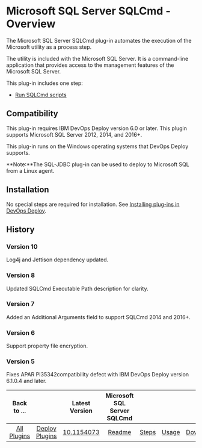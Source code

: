 
# Microsoft SQL Server SQLCmd - Overview

The Microsoft SQL Server SQLCmd plug-in automates the execution of the Microsoft  utility as a process step.

The  utility is included with the Microsoft SQL Server. It is a command-line application that provides access to the management features of the Microsoft SQL Server.

This plug-in includes one step:

* [Run SQLCmd scripts](#run_sqlcmd_script)

## Compatibility

This plug-in requires IBM DevOps Deploy version 6.0 or later. This plugin supports Microsoft SQL Server 2012, 2014, and 2016+.

This plug-in runs on the Windows operating systems that DevOps Deploy supports.

**Note:**The SQL-JDBC plug-in can be used to deploy to Microsoft SQL from a Linux agent.

## Installation

No special steps are required for installation. See [Installing plug-ins in DevOps Deploy](https://community.ibm.com/community/user/wasdevops/blogs/laurel-dickson-bull1/2022/06/13/install-plugins "Installing plug-ins in DevOps Deploy").

## History

### Version 10

Log4j and Jettison dependency updated.

### Version 8

Updated SQLCmd Executable Path description for clarity.

### Version 7

Added an Additional Arguments field to support SQLCmd 2014 and 2016+.

### Version 6

Support property file encryption.

### Version 5

Fixes APAR PI35342compatibility defect with IBM DevOps Deploy version 6.1.0.4 and later.


|Back to ...||Latest Version|Microsoft SQL Server SQLCmd ||||
| :---: | :---: | :---: | :---: | :---: | :---: | :---: |
|[All Plugins](../../index.md)|[Deploy Plugins](../README.md)|[10.1154073](https://raw.githubusercontent.com/UrbanCode/IBM-UCD-PLUGINS/main/files/SQLCmd/ucd-SQLCmd-10.1154073.zip)|[Readme](README.md)|[Steps](steps.md)|[Usage](usage.md)|[Downloads](downloads.md)|
